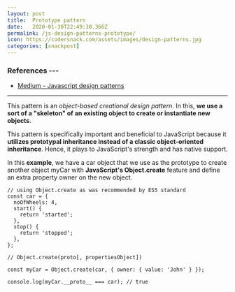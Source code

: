 ```yaml
---
layout: post
title:  Prototype pattern
date:   2020-01-30T22:49:30.366Z
permalink: /js-design-patterns-prototype/
icon: https://codersnack.com/assets/images/design-patterns.jpg
categories: [snackpost]
---
```


### References ---

- [Medium - Javascript design patterns](https://medium.com/better-programming/javascript-design-patterns-25f0faaaa15)
---

This pattern is an *object-based creational design pattern*. In this, **we use a sort of a "skeleton" of an existing object to create or instantiate new objects**.

This pattern is specifically important and beneficial to JavaScript because it **utilizes prototypal inheritance instead of a classic object-oriented inheritance**. Hence, it plays to JavaScript's strength and has native support.

In this **example**, we have a car object that we use as the prototype to create another object myCar with **JavaScript's Object.create** feature and define an extra property owner on the new object.

```
// using Object.create as was recommended by ES5 standard
const car = {
  noOfWheels: 4,
  start() {
    return 'started';
  },
  stop() {
    return 'stopped';
  },
};

// Object.create(proto[, propertiesObject])

const myCar = Object.create(car, { owner: { value: 'John' } });

console.log(myCar.__proto__ === car); // true
```